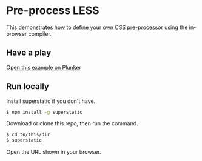 # Pre-process LESS

This demonstrates [how to define your own CSS pre-processor](http://riotjs.com/guide/compiler/#any-language) using the in-browser compiler.

## Have a play

[Open this example on Plunker](http://riotjs.com/examples/plunker/?app=pre-process-less)

## Run locally

Install superstatic if you don't have.

```bash
$ npm install -g superstatic
```

Download or clone this repo, then run the command.

```bash
$ cd to/this/dir
$ superstatic
```

Open the URL shown in your browser.
